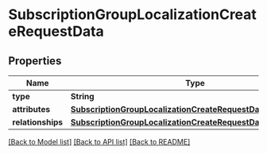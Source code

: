 # SubscriptionGroupLocalizationCreateRequestData

## Properties
Name | Type | Description | Notes
------------ | ------------- | ------------- | -------------
**type** | **String** |  | 
**attributes** | [**SubscriptionGroupLocalizationCreateRequestDataAttributes**](SubscriptionGroupLocalizationCreateRequestDataAttributes.md) |  | 
**relationships** | [**SubscriptionGroupLocalizationCreateRequestDataRelationships**](SubscriptionGroupLocalizationCreateRequestDataRelationships.md) |  | 

[[Back to Model list]](../README.md#documentation-for-models) [[Back to API list]](../README.md#documentation-for-api-endpoints) [[Back to README]](../README.md)


